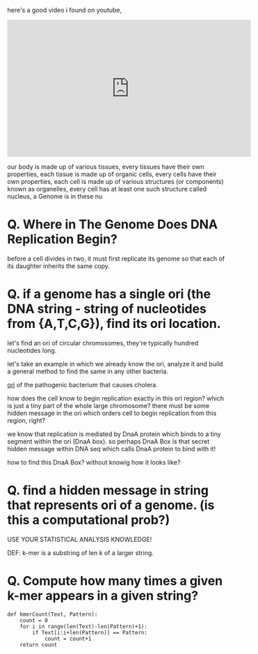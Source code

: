 here's a good video i found on youtube,

<iframe width="560" height="315" src="https://www.youtube.com/embed/C8wgbkVVgSo" frameborder="0" allow="accelerometer; autoplay; encrypted-media; gyroscope; picture-in-picture" allowfullscreen></iframe>

our body is made up of various tissues, every tissues have their own properties, each tissue is made up of organic cells, every cells have their own properties, each cell is made up of various structures (or components) known as organelles, every cell has at least one such structure called nucleus, a Genome is in these nu

# Q. Where in The Genome Does DNA Replication Begin?

before a cell divides in two, it must first replicate its genome so that each of its daughter inherits the same copy.

# Q. if a genome has a single ori (the DNA string - string of nucleotides from {A,T,C,G}), find its ori location.

let's find an ori of circular chromosomes, they're typically hundred nucleotides long.

let's take an example in which we already know the ori, analyze it and build a general method to find the same in any other bacteria.

[ori](../../data/oriofVibrioCholerae.txt) of the pathogenic bacterium that causes cholera.

how does the cell know to begin replication exactly in this ori region? which is just a tiny part of the whole large chromosome? there must be some hidden message in the ori which orders cell to begin replication from this region, right?

we know that replication is mediated by DnaA protein which binds to a tiny segment within the ori (DnaA box). so perhaps DnaA Box is that secret hidden message within DNA seq which calls DnaA protein to bind with it!

how to find this DnaA Box? without knowig how it looks like?

# Q. find a hidden message in string that represents ori of a genome. (is this a computational prob?)

USE YOUR STATISTICAL ANALYSIS KNOWLEDGE!

DEF: k-mer is a substring of len k of a larger string.

# Q. Compute how many times a given k-mer appears in a given string?


```
def kmerCount(Text, Pattern):
    count = 0
    for i in range(len(Text)-len(Pattern)+1):
        if Text[i:i+len(Pattern)] == Pattern:
            count = count+1
    return count
```